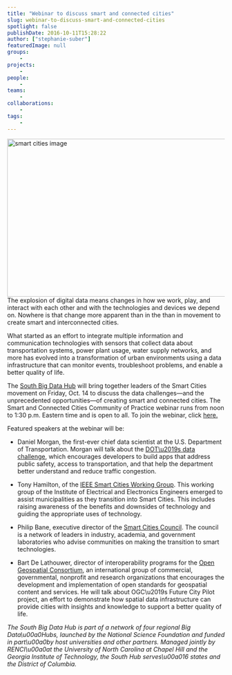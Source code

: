 ```yaml
---
title: "Webinar to discuss smart and connected cities"
slug: webinar-to-discuss-smart-and-connected-cities
spotlight: false
publishDate: 2016-10-11T15:28:22
author: ["stephanie-suber"]
featuredImage: null
groups:
    - 
projects:
    - 
people:
    - 
teams: 
    - 
collaborations:
    - 
tags:
    - 
---
```

<p><a href="https://renci.org/wp-content/uploads/2016/10/smart-cities-image.jpg"  rel="lightbox[roadtrip]"><img class="aligncenter wp-image-15654 size-large" src="https://renci.org/wp-content/uploads/2016/10/smart-cities-image-1024x586.jpg" alt="smart cities image" width="640" height="366" srcset="https://renci.org/wp-content/uploads/2016/10/smart-cities-image-1024x586.jpg 1024w, https://renci.org/wp-content/uploads/2016/10/smart-cities-image-300x172.jpg 300w, https://renci.org/wp-content/uploads/2016/10/smart-cities-image-768x440.jpg 768w, https://renci.org/wp-content/uploads/2016/10/smart-cities-image-640x366.jpg 640w, https://renci.org/wp-content/uploads/2016/10/smart-cities-image.jpg 1155w" sizes="(max-width: 640px) 100vw, 640px" /></a>The explosion of digital data means changes in how we work, play, and interact with each other and with the technologies and devices we depend on. Nowhere is that change more apparent than in the than in movement to create smart and interconnected cities.</p>
<p>What started as an effort to integrate multiple information and communication technologies with sensors that collect data about transportation systems, power plant usage, water supply networks, and more has evolved into a transformation of urban environments using a data infrastructure that can monitor events, troubleshoot problems, and enable a better quality of life.</p>
<p></p>
<p>The <a href="https://southbdhub.wordpress.com/">South Big Data Hub</a> will bring together leaders of the Smart Cities movement on Friday, Oct. 14 to discuss the data challenges&mdash;and the unprecedented opportunities&mdash;of creating smart and connected cities. The Smart and Connected Cities Community of Practice webinar runs from noon to 1:30 p.m. Eastern time and is open to all. To join the webinar, click <a href="https://renci.webex.com/mw3100/mywebex/default.do?service=1&amp;siteurl=renci&amp;nomenu=true&amp;main_url=%2Fmc3100%2Fe.do%3Fsiteurl%3Drenci%26AT%3DMI%26EventID%3D482477322%26UID%3D0%26Host%3DQUhTSwAAAAIZuHW8I572udXfZrz6QtQUYnsYJjJnzMoPGDkSDDb_XvnpZuUJ-jaAMO">here. </a></p>
<p>Featured speakers at the webinar will be:</p>
<ul>
<li>Daniel Morgan, the first-ever chief data scientist at the U.S. Department of Transportation. Morgan will talk about the <a href="https://www.data.gov/safety/us-department-transportation-data-challenge/">DOT\u2019s data challenge</a>, which encourages developers to build apps that address public safety, access to transportation, and that help the department better understand and reduce traffic congestion.</li>
</ul>
<ul>
<li>Tony Hamilton, of the <a href="http://smartcities.ieee.org/">IEEE Smart Cities Working Group</a>. This working group of the Institute of Electrical and Electronics Engineers emerged to assist municipalities as they transition into Smart Cities. This includes raising awareness of the benefits and downsides of technology and guiding the appropriate uses of technology.</li>
</ul>
<ul>
<li>Philip Bane, executive director of the <a href="http://smartcitiescouncil.com/">Smart Cities Council</a>. The council is a network of leaders in industry, academia, and government laboratories who advise communities on making the transition to smart technologies.</li>
</ul>
<ul>
<li>Bart De Lathouwer, director of interoperability programs for the <a href="http://www.opengeospatial.org/">Open Geospatial Consortium</a>, an international group of commercial, governmental, nonprofit and research organizations that encourages the development and implementation of open standards for geospatial content and services. He will talk about OGC\u2019s Future City Pilot project, an effort to demonstrate how spatial data infrastructure can provide cities with insights and knowledge to support a better quality of life.</li>
</ul>
<p class="p1"><em>The South Big Data Hub is part of a network of four regional Big Data\u00a0Hubs, launched by the National Science Foundation and funded in part\u00a0by host universities and other partners. Managed jointly by RENCI\u00a0at the University of North Carolina at Chapel Hill and the Georgia Institute of Technology, the South Hub serves\u00a016 states and the District of Columbia.</em></p>
<!-- AddThis Advanced Settings generic via filter on the_content --><!-- AddThis Share Buttons generic via filter on the_content -->
